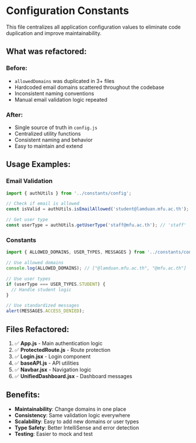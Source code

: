 # Configuration Constants

This file centralizes all application configuration values to eliminate code duplication and improve maintainability.

## What was refactored:

### Before:
- `allowedDomains` was duplicated in 3+ files
- Hardcoded email domains scattered throughout the codebase
- Inconsistent naming conventions
- Manual email validation logic repeated

### After:
- Single source of truth in `config.js`
- Centralized utility functions
- Consistent naming and behavior
- Easy to maintain and extend

## Usage Examples:

### Email Validation
```javascript
import { authUtils } from '../constants/config';

// Check if email is allowed
const isValid = authUtils.isEmailAllowed('student@lamduan.mfu.ac.th'); // true

// Get user type
const userType = authUtils.getUserType('staff@mfu.ac.th'); // 'staff'
```

### Constants
```javascript
import { ALLOWED_DOMAINS, USER_TYPES, MESSAGES } from '../constants/config';

// Use allowed domains
console.log(ALLOWED_DOMAINS); // ["@lamduan.mfu.ac.th", "@mfu.ac.th"]

// Use user types
if (userType === USER_TYPES.STUDENT) {
  // Handle student logic
}

// Use standardized messages
alert(MESSAGES.ACCESS_DENIED);
```

## Files Refactored:

1. ✅ **App.js** - Main authentication logic
2. ✅ **ProtectedRoute.js** - Route protection
3. ✅ **Login.jsx** - Login component
4. ✅ **baseAPI.js** - API utilities
5. ✅ **Navbar.jsx** - Navigation logic
6. ✅ **UnifiedDashboard.jsx** - Dashboard messages

## Benefits:

- **Maintainability**: Change domains in one place
- **Consistency**: Same validation logic everywhere
- **Scalability**: Easy to add new domains or user types
- **Type Safety**: Better IntelliSense and error detection
- **Testing**: Easier to mock and test
